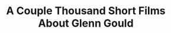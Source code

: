 ---
ee_id: '41'
site: '1'
type: '2'
url: 2007-006-a-couple-thousand-short-films-about-glenn-gould
title: A Couple Thousand Short Films About Glenn Gould
year: '2007'
display_year: '2007'
medium: Dual channel video
dims: ''
pitch: "​Goldberg Variation #1 re-constructed using Youtube vidz."
ps: "​This was the first in a series of three different vidz I ended up making which
  tied together different utube videos using software I made called Gould Pro. 2 b
  honest I was hoping for a meme hit! So why I made the first one dual channel I have
  no idea (aka, not really the utube format). The second, and third one ended up better
  in this respect. "
live_url: ''
related: |-
  [52] 2009-003 Drei Klavierstücke op. 11 - dreiklavierstucke
  [101] 2011-022 Paganini Caprice No. 5 - 2011-022-paganini-caprice-no-5
youtube: ''
related_code: ''
imgs: gould-2007-006-install-1-database-NGCA.jpg
subheading: ''
download: ''
add_credit: ''
commission: Film and Video Umbrella
layout: things-i-made
---